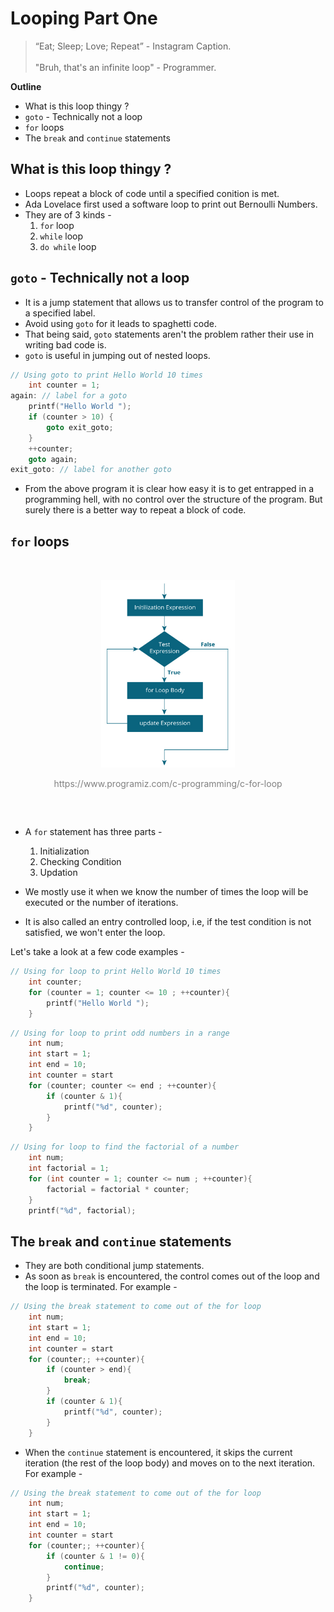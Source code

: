 # Looping Part One

> “Eat; Sleep; Love; Repeat” - Instagram Caption.<br><br>
> "Bruh, that's an infinite loop" - Programmer.

**Outline**

- What is this loop thingy ?
- `goto` - Technically not a loop
- `for` loops
- The `break` and `continue` statements

## What is this loop thingy ?

- Loops repeat a block of code until a specified conition is met.
- Ada Lovelace first used a software loop to print out Bernoulli Numbers.
- They are of 3 kinds -
  1. `for` loop
  2. `while` loop
  3. `do while` loop

## `goto` - Technically not a loop

- It is a jump statement that allows us to transfer control of the program to a specified label.
- Avoid using `goto` for it leads to spaghetti code.
- That being said, `goto` statements aren't the problem rather their use in writing bad code is.
- `goto` is useful in jumping out of nested loops.

```C
// Using goto to print Hello World 10 times
    int counter = 1;
again: // label for a goto
    printf("Hello World ");
    if (counter > 10) {
        goto exit_goto;
    }
    ++counter;
    goto again;
exit_goto: // label for another goto
```

- From the above program it is clear how easy it is to get entrapped in a programming hell, with no control over the structure of the program. But surely there is a better way to repeat a block of code.

## `for` loops

<div align="center" style="padding: 2rem;">
	<img src="images/c-for-loop.jpg" style = "max-height: 300px; width: auto;">
    <p style="color: gray">https://www.programiz.com/c-programming/c-for-loop</p>
</div>

- A `for` statement has three parts -

  1. Initialization
  2. Checking Condition
  3. Updation

- We mostly use it when we know the number of times the loop will be executed or the number of iterations.
- It is also called an entry controlled loop, i.e, if the test condition is not satisfied, we won't enter the loop.

Let's take a look at a few code examples -

```C
// Using for loop to print Hello World 10 times
    int counter;
    for (counter = 1; counter <= 10 ; ++counter){
        printf("Hello World ");
    }
```

```C
// Using for loop to print odd numbers in a range
    int num;
    int start = 1;
    int end = 10;
    int counter = start
    for (counter; counter <= end ; ++counter){
        if (counter & 1){
            printf("%d", counter);
        }
    }
```

```C
// Using for loop to find the factorial of a number
    int num;
    int factorial = 1;
    for (int counter = 1; counter <= num ; ++counter){
        factorial = factorial * counter;
    }
    printf("%d", factorial);
```

## The `break` and `continue` statements

- They are both conditional jump statements.
- As soon as `break` is encountered, the control comes out of the loop and the loop is terminated. For example -

```C
// Using the break statement to come out of the for loop
    int num;
    int start = 1;
    int end = 10;
    int counter = start
    for (counter;; ++counter){
        if (counter > end){
            break;
        }
        if (counter & 1){
            printf("%d", counter);
        }
    }
```

- When the `continue` statement is encountered, it skips the current iteration (the rest of the loop body) and moves on to the next iteration. For example -

```C
// Using the break statement to come out of the for loop
    int num;
    int start = 1;
    int end = 10;
    int counter = start
    for (counter;; ++counter){
        if (counter & 1 != 0){
            continue;
        }
        printf("%d", counter);
    }
```
